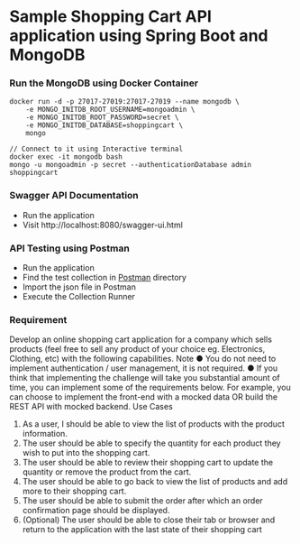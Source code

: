 # Sample Shopping Cart API application using Spring Boot and MongoDB

### Run the MongoDB using Docker Container

```
docker run -d -p 27017-27019:27017-27019 --name mongodb \
    -e MONGO_INITDB_ROOT_USERNAME=mongoadmin \
    -e MONGO_INITDB_ROOT_PASSWORD=secret \
    -e MONGO_INITDB_DATABASE=shoppingcart \
    mongo

// Connect to it using Interactive terminal
docker exec -it mongodb bash
mongo -u mongoadmin -p secret --authenticationDatabase admin shoppingcart
```

### Swagger API Documentation
- Run the application
- Visit http://localhost:8080/swagger-ui.html

### API Testing using Postman
- Run the application
- Find the test collection in [Postman](./Postman/) directory
- Import the json file in Postman
- Execute the Collection Runner

### Requirement

Develop an online shopping cart application for a company which sells products (feel free to sell
any product of your choice eg. Electronics, Clothing, etc) with the following capabilities.
Note
● You do not need to implement authentication / user management, it is not required.
● If you think that implementing the challenge will take you substantial amount of time, you
can implement some of the requirements below. For example, you can choose to
implement the front-end with a mocked data OR build the REST API with mocked
backend.
Use Cases
1. As a user, I should be able to view the list of products with the product information.
2. The user should be able to specify the quantity for each product they wish to put into the
shopping cart.
3. The user should be able to review their shopping cart to update the quantity or remove
the product from the cart.
4. The user should be able to go back to view the list of products and add more to their
shopping cart.
5. The user should be able to submit the order after which an order confirmation page
should be displayed.
6. (Optional) The user should be able to close their tab or browser and return to the
application with the last state of their shopping cart